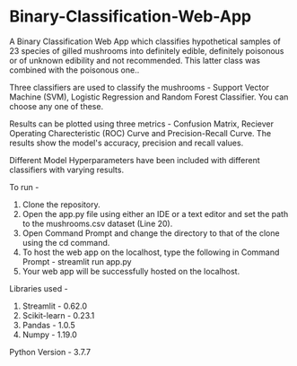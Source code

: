 # Binary-Classification-Web-App
A Binary Classification Web App which classifies hypothetical samples of 23 species of gilled mushrooms into definitely edible, definitely poisonous or of unknown edibility and not recommended. This latter class was combined with the poisonous one..

Three classifiers are used to classify the mushrooms - Support Vector Machine (SVM), Logistic Regression and Random Forest Classifier. You can choose any one of these.

Results can be plotted using three metrics - Confusion Matrix, Reciever Operating Charecteristic (ROC) Curve and Precision-Recall Curve. The results show the model's accuracy, precision and recall values.

Different Model Hyperparameters have been included with different classifiers with varying results.

To run -

1. Clone the repository.
2. Open the app.py file using either an IDE or a text editor and set the path to the mushrooms.csv dataset (Line 20).
3. Open Command Prompt and change the directory to that of the clone using the cd command.
4. To host the web app on the localhost, type the following in Command Prompt - streamlit run app.py
5. Your web app will be successfully hosted on the localhost.

Libraries used -

1. Streamlit - 0.62.0
2. Scikit-learn - 0.23.1
3. Pandas - 1.0.5
4. Numpy - 1.19.0

Python Version - 3.7.7
